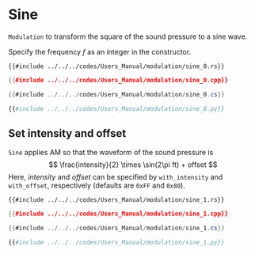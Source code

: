 # Sine

`Modulation` to transform the square of the sound pressure to a sine wave.

Specify the frequency $f$ as an integer in the constructor.

```rust,edition2021
{{#include ../../../codes/Users_Manual/modulation/sine_0.rs}}
```

```cpp
{{#include ../../../codes/Users_Manual/modulation/sine_0.cpp}}
```

```cs
{{#include ../../../codes/Users_Manual/modulation/sine_0.cs}}
```

```python
{{#include ../../../codes/Users_Manual/modulation/sine_0.py}}
```

## Set intensity and offset

`Sine` applies AM so that the waveform of the sound pressure is
$$
    \frac{intensity}{2} \times \sin(2\pi ft) + offset
$$
Here, $intensity$ and $offset$ can be specified by `with_intensity` and `with_offset`, respectively (defaults are `0xFF` and `0x80`).

```rust,edition2021
{{#include ../../../codes/Users_Manual/modulation/sine_1.rs}}
```

```cpp
{{#include ../../../codes/Users_Manual/modulation/sine_1.cpp}}
```

```cs
{{#include ../../../codes/Users_Manual/modulation/sine_1.cs}}
```

```python
{{#include ../../../codes/Users_Manual/modulation/sine_1.py}}
```
